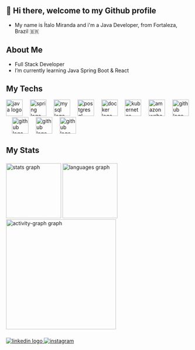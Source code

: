## 👋 Hi there, welcome to my Github profile

- My name is Ítalo Miranda and i'm a Java Developer, from Fortaleza, Brazil 🇧🇷

## About Me
- Full Stack Developer
- I’m currently learning Java Spring Boot & React

## My Techs
<div align="left">
  <img src="https://skillicons.dev/icons?i=java" height="45" alt="java logo"  />
  <img width="12" />
  <img src="https://skillicons.dev/icons?i=spring" height="45" alt="spring logo"  />
  <img width="12" />
  <img src="https://skillicons.dev/icons?i=mysql" height="45" alt="mysql logo"  />
  <img width="12" />
  <img src="https://skillicons.dev/icons?i=postgres" height="45" alt="postgresql logo"  />
  <img width="12" />
  <img src="https://skillicons.dev/icons?i=docker" height="45" alt="docker logo"  />
  <img width="12" />
  <img src="https://skillicons.dev/icons?i=kubernetes" height="45" alt="kubernetes logo"  />
  <img width="12" />
  <img src="https://skillicons.dev/icons?i=aws" height="45" alt="amazonwebservices logo"  />
  <img width="12" />
  <img src="https://skillicons.dev/icons?i=github" height="45" alt="github logo"  />
  <img width="12" />
  <img src="https://skillicons.dev/icons?i=angular" height="45" alt="github logo"  />
  <img width="12" />
  <img src="https://skillicons.dev/icons?i=mongodb" height="45" alt="github logo"  />
  <img width="12" />
  <img src="https://skillicons.dev/icons?i=react" height="45" alt="github logo"  />

</div>

## My Stats

###

<div align="left">
  <img src="https://github-readme-stats.vercel.app/api?username=ital023&hide_title=false&hide_rank=false&show_icons=true&include_all_commits=true&count_private=true&disable_animations=false&theme=gruvbox_light&locale=en&hide_border=false&order=1" height="150" alt="stats graph"  />
  <img src="https://github-readme-stats.vercel.app/api/top-langs?username=ital023&locale=en&hide_title=false&layout=compact&card_width=320&langs_count=5&theme=gruvbox_light&hide_border=true&order=2" height="150" alt="languages graph"  />
  <img src="https://github-readme-activity-graph.vercel.app/graph?username=ital023&radius=16&theme=gruvbox&area=true&order=5&hide_title=false&hide_border=true" height="300" alt="activity-graph graph"  />
</div>

###

<div align="left">
  <a href="https://www.linkedin.com/in/italomirandafont/" target="_blank">
        <img src="https://img.shields.io/badge/linkedin-%230077B5.svg?style=for-the-badge&logo=linkedin&logoColor=white" alt="linkedin logo"  />

  </a>
  <a href="https://www.instagram.com/italo_m20/?next=%2F" target="_blank">
        <img src="https://img.shields.io/badge/Instagram-%23E4405F.svg?style=for-the-badge&logo=Instagram&logoColor=white" alt="instagram"  />
  </a>
</div>

###

